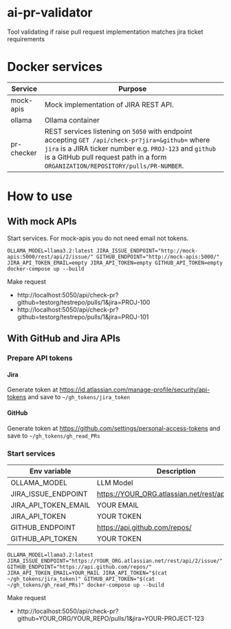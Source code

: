 # ai-pr-validator
Tool validating if raise pull request implementation matches jira ticket requirements

# Docker services
| Service    | Purpose                                                                                                                                                                                                                                           |
|------------|---------------------------------------------------------------------------------------------------------------------------------------------------------------------------------------------------------------------------------------------------|
| mock-apis  | Mock implementation of JIRA REST API.                                                                                                                                                                                                             |
| ollama     | Ollama container                                                                                                                                                                                                                                  |
| pr-checker | REST services listening on `5050` with endpoint accepting  `GET /api/check-pr?jira=&github=` where `jira` is a JIRA ticker number e.g. `PROJ-123` and `github` is a GitHub pull request path in a form `ORGANIZATION/REPOSITORY/pulls/PR-NUMBER`. |

# How to use
## With mock APIs
Start services. For mock-apis you do not need email not tokens.
```shell
OLLAMA_MODEL=llama3.2:latest JIRA_ISSUE_ENDPOINT="http://mock-apis:5000/rest/api/2/issue/" GITHUB_ENDPOINT="http://mock-apis:5000/" JIRA_API_TOKEN_EMAIL=empty JIRA_API_TOKEN=empty GITHUB_API_TOKEN=empty docker-compose up --build
```

Make request  
- http://localhost:5050/api/check-pr?github=testorg/testrepo/pulls/1&jira=PROJ-100  
- http://localhost:5050/api/check-pr?github=testorg/testrepo/pulls/1&jira=PROJ-101

## With GitHub and Jira APIs
### Prepare API tokens
#### Jira
Generate token at https://id.atlassian.com/manage-profile/security/api-tokens and save to `~/gh_tokens/jira_token`

#### GitHub
Generate token at https://github.com/settings/personal-access-tokens and save to `~/gh_tokens/gh_read_PRs`  

### Start services

| Env variable         | Description                                      |
|----------------------|--------------------------------------------------|
| OLLAMA_MODEL         | LLM Model                                        |
| JIRA_ISSUE_ENDPOINT  | https://YOUR_ORG.atlassian.net/rest/api/2/issue/ |
| JIRA_API_TOKEN_EMAIL | YOUR EMAIL                                       |
| JIRA_API_TOKEN       | YOUR TOKEN                                       |
| GITHUB_ENDPOINT      | https://api.github.com/repos/                    |
| GITHUB_API_TOKEN     | YOUR TOKEN                                       |

```shell
OLLAMA_MODEL=llama3.2:latest JIRA_ISSUE_ENDPOINT="https://YOUR_ORG.atlassian.net/rest/api/2/issue/" GITHUB_ENDPOINT="https://api.github.com/repos/" JIRA_API_TOKEN_EMAIL=YOUR_MAIL JIRA_API_TOKEN="$(cat ~/gh_tokens/jira_token)" GITHUB_API_TOKEN="$(cat ~/gh_tokens/gh_read_PRs)" docker-compose up --build
```

Make request
- http://localhost:5050/api/check-pr?github=YOUR_ORG/YOUR_REPO/pulls/1&jira=YOUR-PROJECT-123
